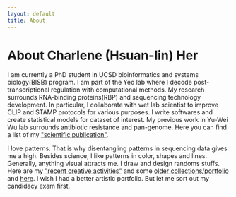 ```yaml
---
layout: default
title: About
---
```

# About Charlene (Hsuan-lin) Her

I am currently a PhD student in UCSD bioinformatics and systems biology(BISB) program. I am part of the Yeo lab where I decode post-transcriptional regulation with computational methods. My research surrounds RNA-binding proteins(RBP) and sequencing technology development. In particular, I collaborate with wet lab scientist to improve CLIP and STAMP protocols for various purposes. I write softwares and create statistical models for dataset of interest. My previous work in Yu-Wei Wu lab surrounds antibiotic resistance and pan-genome. Here you can find a list of my ["scientific publication"](https://scholar.google.com/citations?hl=en&tzom=480&user=vLZkV0oAAAAJ&view_op=list_works&gmla=AJsN-F59Cig-03Swxm5i1uf7YHb7d1Urjzk53YsmrKhd0OI70S1kbOJ7FaZCIg4q_W1zBsapdTcpNt0CKuFx6zOWqw3evxQqefGmu5sn0YMxfwhq9aVNOUw).

I love patterns. That is why disentangling patterns in sequencing data gives me a high. Besides science, I like patterns in color, shapes and lines. Generally, anything visual attracts me. I draw and design randoms stuffs. Here are my ["recent creative activities"](https://www.instagram.com/insilicocell/) and some [older collections/portfolio](https://docs.google.com/presentation/d/12F5BlatxtLVkYQ48Kqy66fKiQwjRxkV47duFvHTSVqQ/edit?usp=sharing) and [here](https://www.facebook.com/AlgaeBrown/). I wish I had a better artistic portfolio. But let me sort out my candidacy exam first.